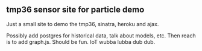 ## tmp36 sensor site for particle demo

Just a small site to demo the tmp36, sinatra, heroku and ajax.

Possibly add postgres for historical data, talk about models, etc. Then reach is to add graph.js. Should be fun. IoT wubba lubba dub dub.
